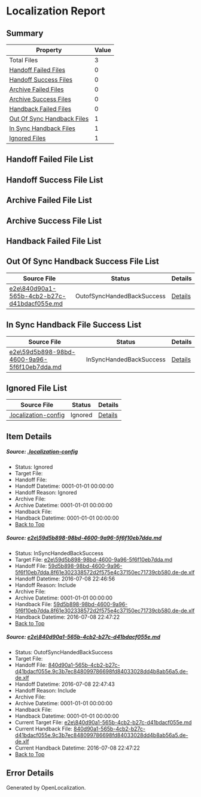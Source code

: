 # <a name='report-top'></a> Localization Report

## Summary
 Property | Value 
 -------- | ----- 
 Total Files | 3
[ Handoff Failed Files ](#handoff-failed-list)| 0
[ Handoff Success Files ](#handoff-success-list)| 0
[ Archive Failed Files ](#archive-failed-list)| 0
[ Archive Success Files ](#archive-success-list)| 0
[ Handback Failed Files ](#handback-failed-list)| 0
[ Out Of Sync Handback Files ](#outofsync-handback-success-list)| 1
[ In Sync Handback Files ](#insync-handback-success-list)| 1
[ Ignored Files ](#ignored-list)| 1

## <a name='handoff-failed-list'></a> Handoff Failed File List

## <a name='handoff-success-list'></a> Handoff Success File List

## <a name='archive-failed-list'></a> Archive Failed File List

## <a name='archive-success-list'></a> Archive Success File List

## <a name='handback-failed-list'></a> Handback Failed File List

## <a name='outofsync-handback-success-list'></a> Out Of Sync Handback Success File List
 Source File | Status | Details 
 ----------- | ------ | ------- 
 [e2e\840d90a1-565b-4cb2-b27c-d41bdacf055e.md](https://github.com/OpenLocalizationTestOrg/oltest/blob/794667a8776b46164095488536df6024f228a630/e2e/840d90a1-565b-4cb2-b27c-d41bdacf055e.md) | OutofSyncHandedBackSuccess | [Details](#8cdd748c96d4923c1f3aaed2c4a68363c97897ce2)

## <a name='insync-handback-success-list'></a> In Sync Handback File Success List
 Source File | Status | Details 
 ----------- | ------ | ------- 
 [e2e\59d5b898-98bd-4600-9a96-5f6f10eb7dda.md](https://github.com/OpenLocalizationTestOrg/oltest/blob/e9afaa691fb471cde822c9a5262aed14585f541b/e2e/59d5b898-98bd-4600-9a96-5f6f10eb7dda.md) | InSyncHandedBackSuccess | [Details](#d2c5f3cfb908c76f032f6b93407f0c9cb656ea491)

## <a name='ignored-list'></a> Ignored File List
 Source File | Status | Details 
 ----------- | ------ | ------- 
 [.localization-config](https://github.com/OpenLocalizationTestOrg/oltest/blob/794667a8776b46164095488536df6024f228a630/.localization-config) | Ignored | [Details](#3d4f252ac210baf56311d7e97dcc2db10974dbd20)

## Item Details
##### <a name='3d4f252ac210baf56311d7e97dcc2db10974dbd20'></a> Source: [.localization-config](https://github.com/OpenLocalizationTestOrg/oltest/blob/794667a8776b46164095488536df6024f228a630/.localization-config)
* Status: Ignored
* Target File: 
* Handoff File: 
* Handoff Datetime: 0001-01-01 00:00:00
* Handoff Reason: Ignored
* Archive File: 
* Archive Datetime: 0001-01-01 00:00:00
* Handback File: 
* Handback Datetime: 0001-01-01 00:00:00
* [Back to Top](#report-top)

##### <a name='d2c5f3cfb908c76f032f6b93407f0c9cb656ea491'></a> Source: [e2e\59d5b898-98bd-4600-9a96-5f6f10eb7dda.md](https://github.com/OpenLocalizationTestOrg/oltest/blob/e9afaa691fb471cde822c9a5262aed14585f541b/e2e/59d5b898-98bd-4600-9a96-5f6f10eb7dda.md)
* Status: InSyncHandedBackSuccess
* Target File: [e2e\59d5b898-98bd-4600-9a96-5f6f10eb7dda.md](https://github.com/OpenLocalizationTestOrg/oltest-dede-fly/blob/65ca392e692a00a0ded1bda1507808be87210a98/e2e/59d5b898-98bd-4600-9a96-5f6f10eb7dda.md)
* Handoff File: [59d5b898-98bd-4600-9a96-5f6f10eb7dda.8f61e302338572d2f575e4c37150ec71739cb580.de-de.xlf](https://github.com/OpenLocalizationTestOrg/olhandoff-e2e/blob/c524c34f68b26318b725bd2049883be083f9cb6a/ol-handoff/OpenLocalizationTestOrg/oltest-dede-fly/ci/ht/59d5b898-98bd-4600-9a96-5f6f10eb7dda.8f61e302338572d2f575e4c37150ec71739cb580.de-de.xlf)
* Handoff Datetime: 2016-07-08 22:46:56
* Handoff Reason: Include
* Archive File: 
* Archive Datetime: 0001-01-01 00:00:00
* Handback File: [59d5b898-98bd-4600-9a96-5f6f10eb7dda.8f61e302338572d2f575e4c37150ec71739cb580.de-de.xlf](https://github.com/OpenLocalizationTestOrg/olhandback-e2e/blob/61e65b6d704972b3e6082e91089ac00512ab699f/ol-handback/OpenLocalizationTestOrg/oltest-dede-fly/ci/ht/59d5b898-98bd-4600-9a96-5f6f10eb7dda.8f61e302338572d2f575e4c37150ec71739cb580.de-de.xlf)
* Handback Datetime: 2016-07-08 22:47:22
* [Back to Top](#report-top)

##### <a name='8cdd748c96d4923c1f3aaed2c4a68363c97897ce2'></a> Source: [e2e\840d90a1-565b-4cb2-b27c-d41bdacf055e.md](https://github.com/OpenLocalizationTestOrg/oltest/blob/794667a8776b46164095488536df6024f228a630/e2e/840d90a1-565b-4cb2-b27c-d41bdacf055e.md)
* Status: OutofSyncHandedBackSuccess
* Target File: 
* Handoff File: [840d90a1-565b-4cb2-b27c-d41bdacf055e.9c3b7ec848099786698fd84033028dd4b8ab56a5.de-de.xlf](https://github.com/OpenLocalizationTestOrg/olhandoff-e2e/blob/118016ca5e5a9a4a54433055eb0da80414a380fa/ol-handoff/OpenLocalizationTestOrg/oltest-dede-fly/ci/ht/840d90a1-565b-4cb2-b27c-d41bdacf055e.9c3b7ec848099786698fd84033028dd4b8ab56a5.de-de.xlf)
* Handoff Datetime: 2016-07-08 22:47:43
* Handoff Reason: Include
* Archive File: 
* Archive Datetime: 0001-01-01 00:00:00
* Handback File: 
* Handback Datetime: 0001-01-01 00:00:00
* Current Target File: [e2e\840d90a1-565b-4cb2-b27c-d41bdacf055e.md](https://github.com/OpenLocalizationTestOrg/oltest-dede-fly/blob/65ca392e692a00a0ded1bda1507808be87210a98/e2e/840d90a1-565b-4cb2-b27c-d41bdacf055e.md)
* Current Handback File: [840d90a1-565b-4cb2-b27c-d41bdacf055e.9c3b7ec848099786698fd84033028dd4b8ab56a5.de-de.xlf](https://github.com/OpenLocalizationTestOrg/olhandback-e2e/blob/61e65b6d704972b3e6082e91089ac00512ab699f/ol-handback/OpenLocalizationTestOrg/oltest-dede-fly/ci/ht/840d90a1-565b-4cb2-b27c-d41bdacf055e.9c3b7ec848099786698fd84033028dd4b8ab56a5.de-de.xlf)
* Current Handback Datetime: 2016-07-08 22:47:22
* [Back to Top](#report-top)


## Error Details

Generated by OpenLocalization.
